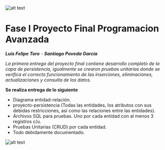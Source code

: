 ![alt text](https://www.uniquindio.edu.co/info/uniquindio/media/bloque9.png "UQ")

# Fase I Proyecto Final Programacion Avanzada

_**Luis Felipe Toro**_ - 
_**Santiago Poveda Garcia**_

_La primera entrega del proyecto final contiene desarrollo completo de la capa de persistencia, igualmente se crearon pruebas unitarias donde se verifica el correcto funcionamiento de las inserciones, eliminaciones, actualizaciones y consulta de los datos._

**Se realiza entrega de lo siguiente**

* Diagrama entidad-relación.
* proyecto-persistencia (Todas las entidades, los atributos con sus debidas restricciones, así como las relaciones entre las entidades).
* Archivos SQL para pruebas. Uno por cada entidad con al menos 3 registros c/u.
* Pruebas Unitarias (CRUD) por cada entidad.
* Todo debidamente documentado.

![alt text](http://fotos.subefotos.com/4b00dafe513b6ad479d3fd5fe878382ao.png "UQ")
